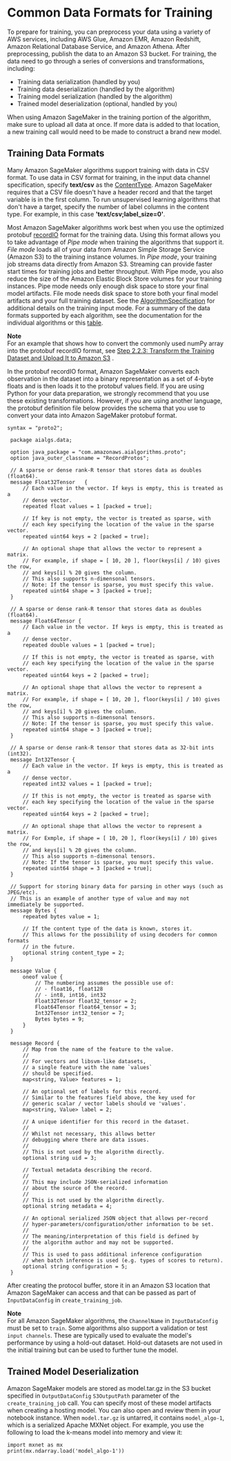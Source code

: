 # Common Data Formats for Training<a name="cdf-training"></a>

To prepare for training, you can preprocess your data using a variety of AWS services, including AWS Glue, Amazon EMR, Amazon Redshift, Amazon Relational Database Service, and Amazon Athena\. After preprocessing, publish the data to an Amazon S3 bucket\. For training, the data need to go through a series of conversions and transformations, including: 
+ Training data serialization \(handled by you\) 
+ Training data deserialization \(handled by the algorithm\) 
+ Training model serialization \(handled by the algorithm\) 
+ Trained model deserialization \(optional, handled by you\) 

When using Amazon SageMaker in the training portion of the algorithm, make sure to upload all data at once\. If more data is added to that location, a new training call would need to be made to construct a brand new model\.

## Training Data Formats<a name="td-serialization"></a>

Many Amazon SageMaker algorithms support training with data in CSV format\. To use data in CSV format for training, in the input data channel specification, specify **text/csv** as the [ContentType](https://docs.aws.amazon.com/sagemaker/latest/dg/API_Channel.html#SageMaker-Type-Channel-ContentType)\. Amazon SageMaker requires that a CSV file doesn't have a header record and that the target variable is in the first column\. To run unsupervised learning algorithms that don't have a target, specify the number of label columns in the content type\. For example, in this case **'text/csv;label\_size=0'**\. 

Most Amazon SageMaker algorithms work best when you use the optimized protobuf [recordIO]( https://mxnet.incubator.apache.org/architecture/note_data_loading.html#data-format ) format for the training data\. Using this format allows you to take advantage of *Pipe mode* when training the algorithms that support it\. *File mode* loads all of your data from Amazon Simple Storage Service \(Amazon S3\) to the training instance volumes\. In *Pipe mode*, your training job streams data directly from Amazon S3\. Streaming can provide faster start times for training jobs and better throughput\. With Pipe mode, you also reduce the size of the Amazon Elastic Block Store volumes for your training instances\. Pipe mode needs only enough disk space to store your final model artifacts\. File mode needs disk space to store both your final model artifacts and your full training dataset\. See the [AlgorithmSpecification](API_AlgorithmSpecification.md) for additional details on the training input mode\. For a summary of the data formats supported by each algorithm, see the documentation for the individual algorithms or this [table](https://docs.aws.amazon.com/sagemaker/latest/dg/sagemaker-algo-docker-registry-paths.html)\. 

**Note**  
 For an example that shows how to convert the commonly used numPy array into the protobuf recordIO format, see [Step 2\.2\.3: Transform the Training Dataset and Upload It to Amazon S3](ex1-preprocess-data-transform.md) \. 

In the protobuf recordIO format, Amazon SageMaker converts each observation in the dataset into a binary representation as a set of 4\-byte floats and is then loads it to the protobuf values field\. If you are using Python for your data preparation, we strongly recommend that you use these existing transformations\. However, if you are using another language, the protobuf definition file below provides the schema that you use to convert your data into Amazon SageMaker protobuf format\.

```
syntax = "proto2";
 
 package aialgs.data;
 
 option java_package = "com.amazonaws.aialgorithms.proto";
 option java_outer_classname = "RecordProtos";
 
 // A sparse or dense rank-R tensor that stores data as doubles (float64).
 message Float32Tensor   {
     // Each value in the vector. If keys is empty, this is treated as a
     // dense vector.
     repeated float values = 1 [packed = true];
 
     // If key is not empty, the vector is treated as sparse, with
     // each key specifying the location of the value in the sparse vector.
     repeated uint64 keys = 2 [packed = true];
 
     // An optional shape that allows the vector to represent a matrix.
     // For example, if shape = [ 10, 20 ], floor(keys[i] / 10) gives the row,
     // and keys[i] % 20 gives the column.
     // This also supports n-dimensonal tensors.
     // Note: If the tensor is sparse, you must specify this value.
     repeated uint64 shape = 3 [packed = true];
 }
 
 // A sparse or dense rank-R tensor that stores data as doubles (float64).
 message Float64Tensor {
     // Each value in the vector. If keys is empty, this is treated as a
     // dense vector.
     repeated double values = 1 [packed = true];
 
     // If this is not empty, the vector is treated as sparse, with
     // each key specifying the location of the value in the sparse vector.
     repeated uint64 keys = 2 [packed = true];
 
     // An optional shape that allows the vector to represent a matrix.
     // For example, if shape = [ 10, 20 ], floor(keys[i] / 10) gives the row,
     // and keys[i] % 20 gives the column.
     // This also supports n-dimensonal tensors.
     // Note: If the tensor is sparse, you must specify this value.
     repeated uint64 shape = 3 [packed = true];
 }
 
 // A sparse or dense rank-R tensor that stores data as 32-bit ints (int32).
 message Int32Tensor {
     // Each value in the vector. If keys is empty, this is treated as a
     // dense vector.
     repeated int32 values = 1 [packed = true];
 
     // If this is not empty, the vector is treated as sparse with
     // each key specifying the location of the value in the sparse vector.
     repeated uint64 keys = 2 [packed = true];
 
     // An optional shape that allows the vector to represent a matrix.
     // For Exmple, if shape = [ 10, 20 ], floor(keys[i] / 10) gives the row,
     // and keys[i] % 20 gives the column.
     // This also supports n-dimensonal tensors.
     // Note: If the tensor is sparse, you must specify this value.
     repeated uint64 shape = 3 [packed = true];
 }
 
 // Support for storing binary data for parsing in other ways (such as JPEG/etc).
 // This is an example of another type of value and may not immediately be supported.
 message Bytes {
     repeated bytes value = 1;
 
     // If the content type of the data is known, stores it.
     // This allows for the possibility of using decoders for common formats
     // in the future.
     optional string content_type = 2;
 }
 
 message Value {
     oneof value {
         // The numbering assumes the possible use of:
         // - float16, float128
         // - int8, int16, int32
         Float32Tensor float32_tensor = 2;
         Float64Tensor float64_tensor = 3;
         Int32Tensor int32_tensor = 7;
         Bytes bytes = 9;
     }
 }
 
 message Record {
     // Map from the name of the feature to the value.
     //
     // For vectors and libsvm-like datasets,
     // a single feature with the name `values`
     // should be specified.
     map<string, Value> features = 1;
 
     // An optional set of labels for this record.
     // Similar to the features field above, the key used for
     // generic scalar / vector labels should ve 'values'.
     map<string, Value> label = 2;
 
     // A unique identifier for this record in the dataset.
     //
     // Whilst not necessary, this allows better
     // debugging where there are data issues.
     //
     // This is not used by the algorithm directly.
     optional string uid = 3;
 
     // Textual metadata describing the record.
     //
     // This may include JSON-serialized information
     // about the source of the record.
     //
     // This is not used by the algorithm directly.
     optional string metadata = 4;
 
     // An optional serialized JSON object that allows per-record
     // hyper-parameters/configuration/other information to be set.
     //
     // The meaning/interpretation of this field is defined by
     // the algorithm author and may not be supported.
     //
     // This is used to pass additional inference configuration
     // when batch inference is used (e.g. types of scores to return).
     optional string configuration = 5;
 }
```

After creating the protocol buffer, store it in an Amazon S3 location that Amazon SageMaker can access and that can be passed as part of `InputDataConfig` in `create_training_job`\. 

**Note**  
For all Amazon SageMaker algorithms, the `ChannelName` in `InputDataConfig` must be set to `train`\. Some algorithms also support a validation or test `input channels`\. These are typically used to evaluate the model's performance by using a hold\-out dataset\. Hold\-out datasets are not used in the initial training but can be used to further tune the model\.

## Trained Model Deserialization<a name="td-deserialization"></a>

Amazon SageMaker models are stored as model\.tar\.gz in the S3 bucket specified in `OutputDataConfig` `S3OutputPath` parameter of the `create_training_job` call\. You can specify most of these model artifacts when creating a hosting model\. You can also open and review them in your notebook instance\. When `model.tar.gz` is untarred, it contains `model_algo-1`, which is a serialized Apache MXNet object\. For example, you use the following to load the k\-means model into memory and view it: 

```
import mxnet as mx
print(mx.ndarray.load('model_algo-1'))
```